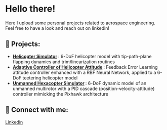 
# Hello there! 

Here I upload some personal projects related to aerospace engineering.\
Feel free to have a look and reach out on linkedin!
  
## 🚀 Projects:

- <b> [Helicopter Simulator](https://github.com/Fsessini/hermes) </b>: 9-DoF helicopter model with tip-path-plane flapping dynamics and trim/linearization routines
- <b> [Adaptive Controller of Helicopter Attitude](https://github.com/Fsessini/heli_FEL_controller) </b>: Feedback Error Learning attitude controller enhanced with a RBF Neural Network, applied to a 6-DoF teetering helicopter model
- <b> [Unmanned Hexacopter Simulator](https://github.com/Fsessini/multirotor_simulator) </b>: 6-DoF dynamic model of an unmanned multirotor with a PID cascade (position-velocity-attitude) controller mimicking the Pixhawk architecture

## 🤳 Connect with me:

[Linkedin](https://www.linkedin.com/in/francesco-sessini)
